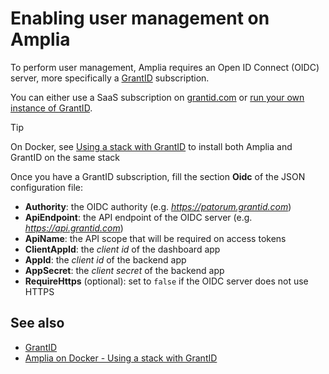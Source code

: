 ﻿# Enabling user management on Amplia

To perform user management, Amplia requires an Open ID Connect (OIDC) server, more specifically a [GrantID](../../grant-id/index.md) subscription.

You can either use a SaaS subscription on [grantid.com](https://grantid.com/) or [run your own instance of GrantID](../../grant-id/on-premises/index.md).

> [!TIP]
> On Docker, see [Using a stack with GrantID](docker/internal-grantid.md) to install both Amplia and GrantID on the same stack

Once you have a GrantID subscription, fill the section **Oidc** of the JSON configuration file:

* **Authority**: the OIDC authority (e.g. *https://patorum.grantid.com*)
* **ApiEndpoint**: the API endpoint of the OIDC server (e.g. *https://api.grantid.com*)
* **ApiName**: the API scope that will be required on access tokens
* **ClientAppId**: the *client id* of the dashboard app
* **AppId**: the *client id* of the backend app
* **AppSecret**: the *client secret* of the backend app
* **RequireHttps** (optional): set to `false` if the OIDC server does not use HTTPS

## See also

* [GrantID](../../grant-id/index.md)
* [Amplia on Docker - Using a stack with GrantID](docker/internal-grantid.md)
